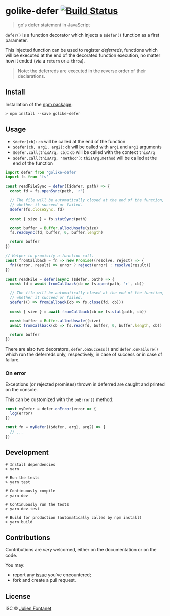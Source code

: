 # golike-defer [![Build Status](https://travis-ci.org/JsCommunity/golike-defer.png?branch=master)](https://travis-ci.org/JsCommunity/golike-defer)

> go's defer statement in JavaScript

`defer()` is a function decorator which injects a `$defer()` function
as a first parameter.

This injected function can be used to register *deferreds*, functions
which will be executed at the end of the decorated function execution,
no matter how it ended (via a `return` or a `throw`).

> Note: the deferreds are executed in the reverse order of their
> declarations.

## Install

Installation of the [npm package](https://npmjs.org/package/golike-defer):

```
> npm install --save golike-defer
```

## Usage

- `$defer(cb)`: `cb` will be called at the end of the function
- `$defer(cb, arg1, arg2)`: `cb` will be called with `arg1` and `arg2` arguments
- `$defer.call(thisArg, cb)`: `cb` will be called with the context `thisArg`
- `$defer.call(thisArg, 'method')`: `thisArg.method` will be called at the end of the function

```js
import defer from 'golike-defer'
import fs from 'fs'

const readFileSync = defer(($defer, path) => {
  const fd = fs.openSync(path, 'r')

  // The file will be automatically closed at the end of the function,
  // whether it succeed or failed.
  $defer(fs.closeSync, fd)

  const { size } = fs.statSync(path)

  const buffer = Buffer.allocUnsafe(size)
  fs.readSync(fd, buffer, 0, buffer.length)

  return buffer
})

// Helper to promisify a function call.
const fromCallback = fn => new Promise((resolve, reject) => {
  fn((error, result) => error ? reject(error) : resolve(result))
})

const readFile = defer(async ($defer, path) => {
  const fd = await fromCallback(cb => fs.open(path, 'r', cb))

  // The file will be automatically closed at the end of the function,
  // whether it succeed or failed.
  $defer(() => fromCallback(cb => fs.close(fd, cb)))

  const { size } = await fromCallback(cb => fs.stat(path, cb))

  const buffer = Buffer.allocUnsafe((size)
  await fromCallback(cb => fs.read(fd, buffer, 0, buffer.length, cb))

  return buffer
})
```

There are also two decorators, `defer.onSuccess()` and
`defer.onFailure()` which run the deferreds only, respectively, in
case of success or in case of failure.

### On error

Exceptions (or rejected promises) thrown in deferred are caught and
printed on the console.

This can be customized with the `onError()` method:

```js
const myDefer = defer.onError(error => {
  log(error)
})

const fn = myDefer(($defer, arg1, arg2) => {
  // ...
})
```

## Development

```
# Install dependencies
> yarn

# Run the tests
> yarn test

# Continuously compile
> yarn dev

# Continuously run the tests
> yarn dev-test

# Build for production (automatically called by npm install)
> yarn build
```

## Contributions

Contributions are *very* welcomed, either on the documentation or on
the code.

You may:

- report any [issue](https://github.com/JsCommunity/golike-defer/issues)
  you've encountered;
- fork and create a pull request.

## License

ISC © [Julien Fontanet](https://github.com/julien-f)
